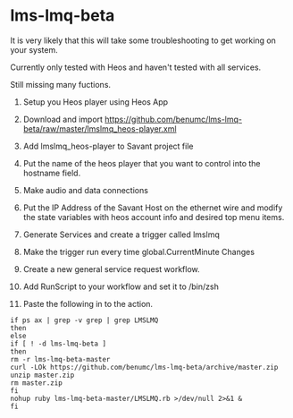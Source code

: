# lms-lmq-beta

It is very likely that this will take some troubleshooting to get working on your system. 

Currently only tested with Heos and haven't tested with all services.

Still missing many fuctions.

1. Setup you Heos player using Heos App

2. Download and import https://github.com/benumc/lms-lmq-beta/raw/master/lmslmq_heos-player.xml

3. Add lmslmq_heos-player to Savant project file

4. Put the name of the heos player that you want to control into the hostname field.

5. Make audio and data connections

6. Put the IP Address of the Savant Host on the ethernet wire and modify the state variables with heos account info and desired top menu items.

7. Generate Services and create a trigger called lmslmq

8. Make the trigger run every time global.CurrentMinute Changes

9. Create a new general service request workflow.

10. Add RunScript to your workflow and set it to /bin/zsh

11. Paste the following in to the action.

```
if ps ax | grep -v grep | grep LMSLMQ 
then
else
if [ ! -d lms-lmq-beta ]
then
rm -r lms-lmq-beta-master
curl -LOk https://github.com/benumc/lms-lmq-beta/archive/master.zip
unzip master.zip
rm master.zip
fi
nohup ruby lms-lmq-beta-master/LMSLMQ.rb >/dev/null 2>&1 &
fi
```
